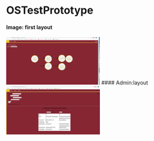 # OSTestPrototype
#### Image: first layout

<img src= "https://github.com/KehindeObanla/OSTestPrototype/blob/master/PTfolder/images/Capture.PNG" width="50%">
#### Admin:layout
<img src= "https://github.com/KehindeObanla/OSTestPrototype/blob/master/PTfolder/images/Capture3.PNG" width="50%">

